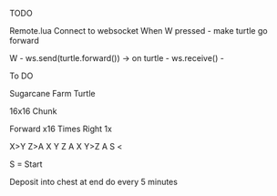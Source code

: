 TODO

Remote.lua
Connect to websocket
When W pressed - make turtle go forward

W - ws.send(turtle.forward()) -> on turtle - ws.receive() - 



To DO

Sugarcane Farm Turtle

16x16 Chunk

Forward x16 Times
Right 1x

X>Y Z>A
X Y Z A
X Y>Z A
S     <

S = Start

Deposit into chest at end
do every 5 minutes